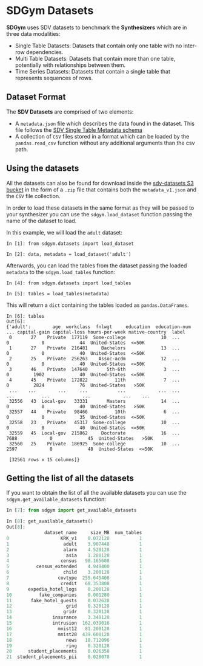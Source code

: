 # SDGym Datasets

**SDGym** uses SDV datasets to benchmark the **Synthesizers** which are in three data modalities:

* Single Table Datasets: Datasets that contain only one table with no inter-row dependencies.
* Multi Table Datasets: Datasets that contain more than one table, potentially with relationships
  between them.
* Time Series Datasets: Datasets that contain a single table that represents sequences of rows.

## Dataset Format

The **SDV Datasets** are comprised of two elements:

* A `metadata.json` file which describes the data found in the dataset. This file follows the
  [SDV Single Table Metadata schema](https://docs.sdv.dev/sdv/single-table-data/data-preparation/single-table-metadata-api)
* A collection of `CSV` files stored in a format which can be loaded by the `pandas.read_csv`
  function without any additional arguments than the csv path.

## Using the datasets

All the datasets can also be found for download inside the [sdv-datasets S3 bucket](
http://sdv-demo-datasets.s3.amazonaws.com) in the form of a `.zip` file that contains
both the `metadata_v1.json` and the `CSV` file collection.

In order to load these datasets in the same format as they will be passed to your synthesizer
you can use the `sdgym.load_dataset` function passing the name of the dataset to load.

In this example, we will load the `adult` dataset:

```python3
In [1]: from sdgym.datasets import load_dataset

In [2]: data, metadata = load_dataset('adult')
```

Afterwards, you can load the tables from the dataset passing the loaded `metadata` to the
`sdgym.load_tables` function:

```python3
In [4]: from sdgym.datasets import load_tables

In [5]: tables = load_tables(metadata)
```

This will return a `dict` containing the tables loaded as `pandas.DataFrames`.

```python3
In [6]: tables
Out[6]:
{'adult':        age  workclass  fnlwgt     education  education-num  ... capital-gain capital-loss hours-per-week native-country  label
 0       27    Private  177119  Some-college             10  ...            0            0             44  United-States  <=50K
 1       27    Private  216481     Bachelors             13  ...            0            0             40  United-States  <=50K
 2       25    Private  256263    Assoc-acdm             12  ...            0            0             40  United-States  <=50K
 3       46    Private  147640       5th-6th              3  ...            0         1902             40  United-States  <=50K
 4       45    Private  172822          11th              7  ...            0         2824             76  United-States   >50K
 ...    ...        ...     ...           ...            ...  ...          ...          ...            ...            ...    ...
 32556   43  Local-gov   33331       Masters             14  ...            0            0             40  United-States   >50K
 32557   44    Private   98466          10th              6  ...            0            0             35  United-States  <=50K
 32558   23    Private   45317  Some-college             10  ...            0            0             40  United-States  <=50K
 32559   45  Local-gov  215862     Doctorate             16  ...         7688            0             45  United-States   >50K
 32560   25    Private  186925  Some-college             10  ...         2597            0             48  United-States  <=50K

 [32561 rows x 15 columns]}
```

## Getting the list of all the datasets

If you want to obtain the list of all the available datasets you can use the
`sdgym.get_available_datasets` function:

```python
In [7]: from sdgym import get_available_datasets

In [8]: get_available_datasets()
Out[8]:
              dataset_name     size_MB  num_tables
0                   KRK_v1    0.072128           1
1                    adult    3.907448           1
2                    alarm    4.520128           1
3                     asia    1.280128           1
4                   census   98.165608           1
5          census_extended    4.949400           1
6                    child    3.200128           1
7                  covtype  255.645408           1
8                   credit   68.353808           1
9       expedia_hotel_logs    0.200128           1
10          fake_companies    0.001280           1
11       fake_hotel_guests    0.032628           1
12                    grid    0.320128           1
13                   gridr    0.320128           1
14               insurance    3.340128           1
15               intrusion  162.039016           1
16                 mnist12   81.200128           1
17                 mnist28  439.600128           1
18                    news   18.712096           1
19                    ring    0.320128           1
20      student_placements    0.026358           1
21  student_placements_pii    0.028078           1
```
